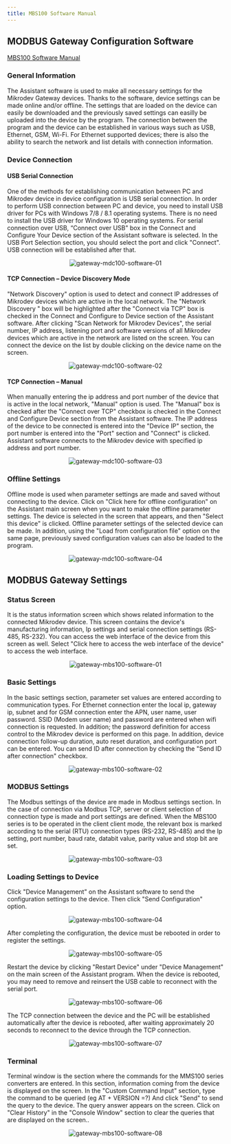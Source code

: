 ```yaml
---
title: MBS100 Software Manual
---
```


## MODBUS Gateway Configuration Software

[MBS100 Software Manual](https://www.mikrodev.com/en/docs/ModbusGateway/software_manual/MIKRODEV_SM_MBS100_CG_EN.pdf)

### General Information

The Assistant software is used to make all necessary settings for the Mikrodev Gateway
devices. Thanks to the software, device settings can be made online and/or offline. The
settings that are loaded on the device can easily be downloaded and the previously saved
settings can easilly be uploaded into the device by the program.
The connection between the program and the device can be established in various ways
such as USB, Ethernet, GSM, Wi-Fi. For Ethernet supported devices; there is also the ability
to search the network and list details with connection information.

### Device Connection

#### USB Serial Connection

One of the methods for establishing communication between PC and Mikrodev device in
device configuration is USB serial connection. In order to perform USB connection
between PC and device, you need to install USB driver for PCs with Windows 7/8 / 8.1
operating systems. There is no need to install the USB driver for Windows 10 operating
systems. For serial connection over USB, “Connect over USB" box in the Connect and
Configure Your Device section of the Assistant software is selected. In the USB Port
Selection section, you should select the port and click "Connect". USB connection will be
established after that.

<center>

![gateway-mdc100-software-01](/img/gateway-mdc100-software-01.png)

</center>

#### TCP Connection – Device Discovery Mode

"Network Discovery" option is used to detect and connect IP addresses of Mikrodev
devices which are active in the local network. The "Network Discovery " box will be
highlighted after the "Connect via TCP" box is checked in the Connect and Configure to
Device section of the Assistant software. After clicking "Scan Network for Mikrodev
Devices", the serial number, IP address, listening port and software versions of all Mikrodev devices which are active in the network are listed on the screen. You
can connect the device on the list by double clicking on the device name on the screen.

<center>

![gateway-mdc100-software-02](/img/gateway-mdc100-software-02.png)

</center>

#### TCP Connection – Manual

When manually entering the ip address and port number of the device that is active in
the local network, "Manual" option is used. The "Manual" box is checked after the
"Connect over TCP" checkbox is checked in the Connect and Configure Device section
from the Assistant software. The IP address of the device to be connected is entered into
the "Device IP" section, the port number is entered into the "Port" section and "Connect"
is clicked. Assistant software connects to the Mikrodev device with specified ip
address and port number.

<center>

![gateway-mdc100-software-03](/img/gateway-mdc100-software-03.png)

</center>

### Offline Settings

Offline mode is used when parameter settings are made and saved without connecting to
the device. Click on "Click here for offline configuration" on the Assistant main screen
when you want to make the offline parameter settings. The device is selected in the
screen that appears, and then "Select this device" is clicked. Offline parameter
settings of the selected device can be made. In addition, using the "Load from
configuration file" option on the same page, previously saved configuration values can
also be loaded to the program.

<center>

![gateway-mdc100-software-04](/img/gateway-mdc100-software-04.png)

</center>

## MODBUS Gateway Settings

### Status Screen

It is the status information screen which shows related information to the connected
Mikrodev device. This screen contains the device's manufacturing information, Ip settings
and serial connection settings (RS-485, RS-232). You can access the web
interface of the device from this screen as well. Select "Click here to access the web
interface of the device" to access the web interface.

<center>

![gateway-mbs100-software-01](/img/gateway-mbs100-software-01.png)

</center>

### Basic Settings

In the basic settings section, parameter set values are entered according to
communication types. For Ethernet connection enter the local ip, gateway ip, subnet and
for GSM connection enter the APN, user name, user password. SSID (Modem user name)
and password are entered when wifi connection is requested. In addition; the password
definition for access control to the Mikrodev device is performed on this page. In
addition, device connection follow-up duration, auto reset duration, and configuration
port can be entered. You can send ID after connection by checking the "Send ID after
connection" checkbox.

<center>

![gateway-mbs100-software-02](/img/gateway-mbs100-software-02.png)

</center>

### MODBUS Settings

The Modbus settings of the device are made in Modbus settings section. In the case of
connection via Modbus TCP, server or client selection of connection type is made and port
settings are defined. When the MBS100 series is to be operated in the client client mode, the
relevant box is marked according to the serial (RTU) connection types (RS-232, RS-485) and
the Ip setting, port number, baud rate, databit value, parity value and stop bit are set.

<center>

![gateway-mbs100-software-03](/img/gateway-mbs100-software-03.png)

</center>

### Loading Settings to Device

Click "Device Management" on the Assistant software to send the configuration settings
to the device. Then click "Send Configuration" option.

<center>

![gateway-mbs100-software-04](/img/gateway-mbs100-software-04.png)

</center>

After completing the configuration, the device must be rebooted in order to register the
settings.

<center>

![gateway-mbs100-software-05](/img/gateway-mbs100-software-05.png)

</center>

Restart the device by clicking "Restart Device" under "Device Management" on the main
screen of the Assistant program. When the device is rebooted, you may need to remove
and reinsert the USB cable to reconnect with the serial port. 

<center>

![gateway-mbs100-software-06](/img/gateway-mbs100-software-06.png)

</center>

The TCP connection between the device and the PC will be established automatically after
the device is rebooted, after waiting approximately 20 seconds to reconnect to the device
through the TCP connection.

<center>

![gateway-mbs100-software-07](/img/gateway-mbs100-software-07.png)

</center>

### Terminal

Terminal window is the section where the commands for the MMS100 series converters are
entered. In this section, information coming from the device is displayed on the screen. In the
"Custom Command Input" section, type the command to be queried (eg AT + VERSION =?)
And click "Send" to send the query to the device. The query answer appears on the screen.
Click on "Clear History" in the "Console Window" section to clear the queries that
are displayed on the screen..

<center>

![gateway-mbs100-software-08](/img/gateway-mbs100-software-08.png)

</center>




























